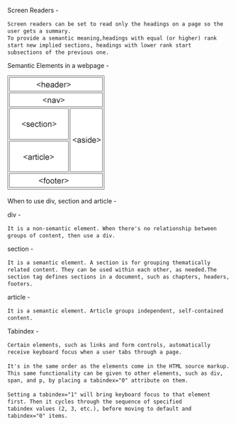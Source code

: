Screen Readers -

    Screen readers can be set to read only the headings on a page so the user gets a summary. 
    To provide a semantic meaning,headings with equal (or higher) rank start new implied sections, headings with lower rank start      subsections of the previous one.

Semantic Elements in a webpage - 

   ![Semantic Elements](./Media/img_sem_elements.png)

When to use div, section and article -

div - 

    It is a non-semantic element. When there's no relationship between groups of content, then use a div.

section - 
    
    It is a semantic element. A section is for grouping thematically related content. They can be used within each other, as needed.The section tag defines sections in a document, such as chapters, headers, footers.
    
article - 
        
    It is a semantic element. Article groups independent, self-contained content.

Tabindex -

    Certain elements, such as links and form controls, automatically receive keyboard focus when a user tabs through a page. 
    
    It's in the same order as the elements come in the HTML source markup. This same functionality can be given to other elements, such as div, span, and p, by placing a tabindex="0" attribute on them.

    Setting a tabindex="1" will bring keyboard focus to that element first. Then it cycles through the sequence of specified 
    tabindex values (2, 3, etc.), before moving to default and tabindex="0" items.
